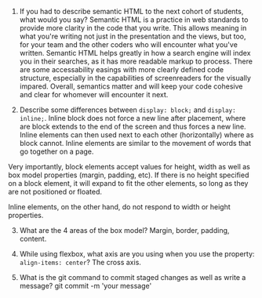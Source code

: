 1. If you had to describe semantic HTML to the next cohort of students, what would you say?
Semantic HTML is a practice in web standards to provide more clarity in the code that you write. This allows meaning in what you're writing not just in the presentation and the views, but too, for your team and the other coders who will encounter what you've written. Semantic HTML helps greatly in how a search engine will index you in their searches, as it has more readable markup to process. There are some accessability easings with more clearly defined code structure, especially in the capabilities of screenreaders for the visually impared. Overall, semantics matter and will keep your code cohesive and clear for whomever will encounter it next.



2. Describe some differences between ```display: block;``` and ```display: inline;```.
Inline block does not force a new line after placement, where are block extends to the end of the screen and thus forces a new line. 
Inline elements can then used next to each other (horizontally) where as block cannot. Inline elements are similar to the movement of words that go together on a page. 

Very importantly, block elements accept values for height, width as well as box model properties (margin, padding, etc). If there is no height specified on a block element, it will expand to fit the other elements, so long as they are not positioned or floated.

Inline elements, on the other hand, do not respond to width or height properties.



3. What are the 4 areas of the box model?
Margin, border, padding, content.



4. While using flexbox, what axis are you using when you use the property: ```align-items: center```? The cross axis.



5. What is the git command to commit staged changes as well as write a message? git commit -m 'your message'
